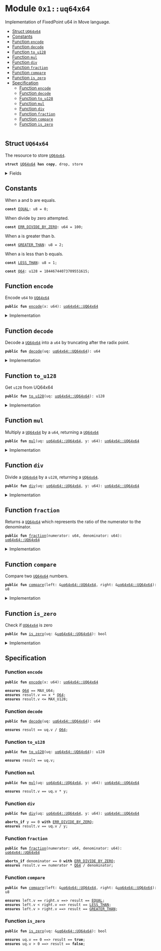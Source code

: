 
<a name="0x1_uq64x64"></a>

# Module `0x1::uq64x64`

Implementation of FixedPoint u64 in Move language.


-  [Struct `UQ64x64`](#0x1_uq64x64_UQ64x64)
-  [Constants](#@Constants_0)
-  [Function `encode`](#0x1_uq64x64_encode)
-  [Function `decode`](#0x1_uq64x64_decode)
-  [Function `to_u128`](#0x1_uq64x64_to_u128)
-  [Function `mul`](#0x1_uq64x64_mul)
-  [Function `div`](#0x1_uq64x64_div)
-  [Function `fraction`](#0x1_uq64x64_fraction)
-  [Function `compare`](#0x1_uq64x64_compare)
-  [Function `is_zero`](#0x1_uq64x64_is_zero)
-  [Specification](#@Specification_1)
    -  [Function `encode`](#@Specification_1_encode)
    -  [Function `decode`](#@Specification_1_decode)
    -  [Function `to_u128`](#@Specification_1_to_u128)
    -  [Function `mul`](#@Specification_1_mul)
    -  [Function `div`](#@Specification_1_div)
    -  [Function `fraction`](#@Specification_1_fraction)
    -  [Function `compare`](#@Specification_1_compare)
    -  [Function `is_zero`](#@Specification_1_is_zero)


<pre><code></code></pre>



<a name="0x1_uq64x64_UQ64x64"></a>

## Struct `UQ64x64`

The resource to store <code><a href="uq64x64.md#0x1_uq64x64_UQ64x64">UQ64x64</a></code>.


<pre><code><b>struct</b> <a href="uq64x64.md#0x1_uq64x64_UQ64x64">UQ64x64</a> <b>has</b> <b>copy</b>, drop, store
</code></pre>



<details>
<summary>Fields</summary>


<dl>
<dt>
<code>v: u128</code>
</dt>
<dd>

</dd>
</dl>


</details>

<a name="@Constants_0"></a>

## Constants


<a name="0x1_uq64x64_EQUAL"></a>

When a and b are equals.


<pre><code><b>const</b> <a href="uq64x64.md#0x1_uq64x64_EQUAL">EQUAL</a>: u8 = 0;
</code></pre>



<a name="0x1_uq64x64_ERR_DIVIDE_BY_ZERO"></a>

When divide by zero attempted.


<pre><code><b>const</b> <a href="uq64x64.md#0x1_uq64x64_ERR_DIVIDE_BY_ZERO">ERR_DIVIDE_BY_ZERO</a>: u64 = 100;
</code></pre>



<a name="0x1_uq64x64_GREATER_THAN"></a>

When a is greater than b.


<pre><code><b>const</b> <a href="uq64x64.md#0x1_uq64x64_GREATER_THAN">GREATER_THAN</a>: u8 = 2;
</code></pre>



<a name="0x1_uq64x64_LESS_THAN"></a>

When a is less than b equals.


<pre><code><b>const</b> <a href="uq64x64.md#0x1_uq64x64_LESS_THAN">LESS_THAN</a>: u8 = 1;
</code></pre>



<a name="0x1_uq64x64_Q64"></a>



<pre><code><b>const</b> <a href="uq64x64.md#0x1_uq64x64_Q64">Q64</a>: u128 = 18446744073709551615;
</code></pre>



<a name="0x1_uq64x64_encode"></a>

## Function `encode`

Encode <code>u64</code> to <code><a href="uq64x64.md#0x1_uq64x64_UQ64x64">UQ64x64</a></code>


<pre><code><b>public</b> <b>fun</b> <a href="uq64x64.md#0x1_uq64x64_encode">encode</a>(x: u64): <a href="uq64x64.md#0x1_uq64x64_UQ64x64">uq64x64::UQ64x64</a>
</code></pre>



<details>
<summary>Implementation</summary>


<pre><code><b>public</b> <b>fun</b> <a href="uq64x64.md#0x1_uq64x64_encode">encode</a>(x: u64): <a href="uq64x64.md#0x1_uq64x64_UQ64x64">UQ64x64</a> {
    <b>let</b> v = (x <b>as</b> u128) * <a href="uq64x64.md#0x1_uq64x64_Q64">Q64</a>;
    <a href="uq64x64.md#0x1_uq64x64_UQ64x64">UQ64x64</a>{ v }
}
</code></pre>



</details>

<a name="0x1_uq64x64_decode"></a>

## Function `decode`

Decode a <code><a href="uq64x64.md#0x1_uq64x64_UQ64x64">UQ64x64</a></code> into a <code>u64</code> by truncating after the radix point.


<pre><code><b>public</b> <b>fun</b> <a href="uq64x64.md#0x1_uq64x64_decode">decode</a>(uq: <a href="uq64x64.md#0x1_uq64x64_UQ64x64">uq64x64::UQ64x64</a>): u64
</code></pre>



<details>
<summary>Implementation</summary>


<pre><code><b>public</b> <b>fun</b> <a href="uq64x64.md#0x1_uq64x64_decode">decode</a>(uq: <a href="uq64x64.md#0x1_uq64x64_UQ64x64">UQ64x64</a>): u64 {
    ((uq.v / <a href="uq64x64.md#0x1_uq64x64_Q64">Q64</a>) <b>as</b> u64)
}
</code></pre>



</details>

<a name="0x1_uq64x64_to_u128"></a>

## Function `to_u128`

Get <code>u128</code> from UQ64x64


<pre><code><b>public</b> <b>fun</b> <a href="uq64x64.md#0x1_uq64x64_to_u128">to_u128</a>(uq: <a href="uq64x64.md#0x1_uq64x64_UQ64x64">uq64x64::UQ64x64</a>): u128
</code></pre>



<details>
<summary>Implementation</summary>


<pre><code><b>public</b> <b>fun</b> <a href="uq64x64.md#0x1_uq64x64_to_u128">to_u128</a>(uq: <a href="uq64x64.md#0x1_uq64x64_UQ64x64">UQ64x64</a>): u128 {
    uq.v
}
</code></pre>



</details>

<a name="0x1_uq64x64_mul"></a>

## Function `mul`

Multiply a <code><a href="uq64x64.md#0x1_uq64x64_UQ64x64">UQ64x64</a></code> by a <code>u64</code>, returning a <code><a href="uq64x64.md#0x1_uq64x64_UQ64x64">UQ64x64</a></code>


<pre><code><b>public</b> <b>fun</b> <a href="uq64x64.md#0x1_uq64x64_mul">mul</a>(uq: <a href="uq64x64.md#0x1_uq64x64_UQ64x64">uq64x64::UQ64x64</a>, y: u64): <a href="uq64x64.md#0x1_uq64x64_UQ64x64">uq64x64::UQ64x64</a>
</code></pre>



<details>
<summary>Implementation</summary>


<pre><code><b>public</b> <b>fun</b> <a href="uq64x64.md#0x1_uq64x64_mul">mul</a>(uq: <a href="uq64x64.md#0x1_uq64x64_UQ64x64">UQ64x64</a>, y: u64): <a href="uq64x64.md#0x1_uq64x64_UQ64x64">UQ64x64</a> {
    // vm would direct <b>abort</b> when overflow occured
    <b>let</b> v = uq.v * (y <b>as</b> u128);

    <a href="uq64x64.md#0x1_uq64x64_UQ64x64">UQ64x64</a>{ v }
}
</code></pre>



</details>

<a name="0x1_uq64x64_div"></a>

## Function `div`

Divide a <code><a href="uq64x64.md#0x1_uq64x64_UQ64x64">UQ64x64</a></code> by a <code>u128</code>, returning a <code><a href="uq64x64.md#0x1_uq64x64_UQ64x64">UQ64x64</a></code>.


<pre><code><b>public</b> <b>fun</b> <a href="uq64x64.md#0x1_uq64x64_div">div</a>(uq: <a href="uq64x64.md#0x1_uq64x64_UQ64x64">uq64x64::UQ64x64</a>, y: u64): <a href="uq64x64.md#0x1_uq64x64_UQ64x64">uq64x64::UQ64x64</a>
</code></pre>



<details>
<summary>Implementation</summary>


<pre><code><b>public</b> <b>fun</b> <a href="uq64x64.md#0x1_uq64x64_div">div</a>(uq: <a href="uq64x64.md#0x1_uq64x64_UQ64x64">UQ64x64</a>, y: u64): <a href="uq64x64.md#0x1_uq64x64_UQ64x64">UQ64x64</a> {
    <b>assert</b>!(y != 0, <a href="uq64x64.md#0x1_uq64x64_ERR_DIVIDE_BY_ZERO">ERR_DIVIDE_BY_ZERO</a>);

    <b>let</b> v = uq.v / (y <b>as</b> u128);
    <a href="uq64x64.md#0x1_uq64x64_UQ64x64">UQ64x64</a>{ v }
}
</code></pre>



</details>

<a name="0x1_uq64x64_fraction"></a>

## Function `fraction`

Returns a <code><a href="uq64x64.md#0x1_uq64x64_UQ64x64">UQ64x64</a></code> which represents the ratio of the numerator to the denominator.


<pre><code><b>public</b> <b>fun</b> <a href="uq64x64.md#0x1_uq64x64_fraction">fraction</a>(numerator: u64, denominator: u64): <a href="uq64x64.md#0x1_uq64x64_UQ64x64">uq64x64::UQ64x64</a>
</code></pre>



<details>
<summary>Implementation</summary>


<pre><code><b>public</b> <b>fun</b> <a href="uq64x64.md#0x1_uq64x64_fraction">fraction</a>(numerator: u64, denominator: u64): <a href="uq64x64.md#0x1_uq64x64_UQ64x64">UQ64x64</a> {
    <b>assert</b>!(denominator != 0, <a href="uq64x64.md#0x1_uq64x64_ERR_DIVIDE_BY_ZERO">ERR_DIVIDE_BY_ZERO</a>);

    <b>let</b> r = (numerator <b>as</b> u128) * <a href="uq64x64.md#0x1_uq64x64_Q64">Q64</a>;
    <b>let</b> v = r / (denominator <b>as</b> u128);

    <a href="uq64x64.md#0x1_uq64x64_UQ64x64">UQ64x64</a>{ v }
}
</code></pre>



</details>

<a name="0x1_uq64x64_compare"></a>

## Function `compare`

Compare two <code><a href="uq64x64.md#0x1_uq64x64_UQ64x64">UQ64x64</a></code> numbers.


<pre><code><b>public</b> <b>fun</b> <a href="uq64x64.md#0x1_uq64x64_compare">compare</a>(left: &<a href="uq64x64.md#0x1_uq64x64_UQ64x64">uq64x64::UQ64x64</a>, right: &<a href="uq64x64.md#0x1_uq64x64_UQ64x64">uq64x64::UQ64x64</a>): u8
</code></pre>



<details>
<summary>Implementation</summary>


<pre><code><b>public</b> <b>fun</b> <a href="uq64x64.md#0x1_uq64x64_compare">compare</a>(left: &<a href="uq64x64.md#0x1_uq64x64_UQ64x64">UQ64x64</a>, right: &<a href="uq64x64.md#0x1_uq64x64_UQ64x64">UQ64x64</a>): u8 {
    <b>if</b> (left.v == right.v) {
        <b>return</b> <a href="uq64x64.md#0x1_uq64x64_EQUAL">EQUAL</a>
    } <b>else</b> <b>if</b> (left.v &lt; right.v) {
        <b>return</b> <a href="uq64x64.md#0x1_uq64x64_LESS_THAN">LESS_THAN</a>
    } <b>else</b> {
        <b>return</b> <a href="uq64x64.md#0x1_uq64x64_GREATER_THAN">GREATER_THAN</a>
    }
}
</code></pre>



</details>

<a name="0x1_uq64x64_is_zero"></a>

## Function `is_zero`

Check if <code><a href="uq64x64.md#0x1_uq64x64_UQ64x64">UQ64x64</a></code> is zero


<pre><code><b>public</b> <b>fun</b> <a href="uq64x64.md#0x1_uq64x64_is_zero">is_zero</a>(uq: &<a href="uq64x64.md#0x1_uq64x64_UQ64x64">uq64x64::UQ64x64</a>): bool
</code></pre>



<details>
<summary>Implementation</summary>


<pre><code><b>public</b> <b>fun</b> <a href="uq64x64.md#0x1_uq64x64_is_zero">is_zero</a>(uq: &<a href="uq64x64.md#0x1_uq64x64_UQ64x64">UQ64x64</a>): bool {
    uq.v == 0
}
</code></pre>



</details>

<a name="@Specification_1"></a>

## Specification


<a name="@Specification_1_encode"></a>

### Function `encode`


<pre><code><b>public</b> <b>fun</b> <a href="uq64x64.md#0x1_uq64x64_encode">encode</a>(x: u64): <a href="uq64x64.md#0x1_uq64x64_UQ64x64">uq64x64::UQ64x64</a>
</code></pre>




<pre><code><b>ensures</b> <a href="uq64x64.md#0x1_uq64x64_Q64">Q64</a> == MAX_U64;
<b>ensures</b> result.v == x * <a href="uq64x64.md#0x1_uq64x64_Q64">Q64</a>;
<b>ensures</b> result.v &lt;= MAX_U128;
</code></pre>



<a name="@Specification_1_decode"></a>

### Function `decode`


<pre><code><b>public</b> <b>fun</b> <a href="uq64x64.md#0x1_uq64x64_decode">decode</a>(uq: <a href="uq64x64.md#0x1_uq64x64_UQ64x64">uq64x64::UQ64x64</a>): u64
</code></pre>




<pre><code><b>ensures</b> result == uq.v / <a href="uq64x64.md#0x1_uq64x64_Q64">Q64</a>;
</code></pre>



<a name="@Specification_1_to_u128"></a>

### Function `to_u128`


<pre><code><b>public</b> <b>fun</b> <a href="uq64x64.md#0x1_uq64x64_to_u128">to_u128</a>(uq: <a href="uq64x64.md#0x1_uq64x64_UQ64x64">uq64x64::UQ64x64</a>): u128
</code></pre>




<pre><code><b>ensures</b> result == uq.v;
</code></pre>



<a name="@Specification_1_mul"></a>

### Function `mul`


<pre><code><b>public</b> <b>fun</b> <a href="uq64x64.md#0x1_uq64x64_mul">mul</a>(uq: <a href="uq64x64.md#0x1_uq64x64_UQ64x64">uq64x64::UQ64x64</a>, y: u64): <a href="uq64x64.md#0x1_uq64x64_UQ64x64">uq64x64::UQ64x64</a>
</code></pre>




<pre><code><b>ensures</b> result.v == uq.v * y;
</code></pre>



<a name="@Specification_1_div"></a>

### Function `div`


<pre><code><b>public</b> <b>fun</b> <a href="uq64x64.md#0x1_uq64x64_div">div</a>(uq: <a href="uq64x64.md#0x1_uq64x64_UQ64x64">uq64x64::UQ64x64</a>, y: u64): <a href="uq64x64.md#0x1_uq64x64_UQ64x64">uq64x64::UQ64x64</a>
</code></pre>




<pre><code><b>aborts_if</b> y == 0 <b>with</b> <a href="uq64x64.md#0x1_uq64x64_ERR_DIVIDE_BY_ZERO">ERR_DIVIDE_BY_ZERO</a>;
<b>ensures</b> result.v == uq.v / y;
</code></pre>



<a name="@Specification_1_fraction"></a>

### Function `fraction`


<pre><code><b>public</b> <b>fun</b> <a href="uq64x64.md#0x1_uq64x64_fraction">fraction</a>(numerator: u64, denominator: u64): <a href="uq64x64.md#0x1_uq64x64_UQ64x64">uq64x64::UQ64x64</a>
</code></pre>




<pre><code><b>aborts_if</b> denominator == 0 <b>with</b> <a href="uq64x64.md#0x1_uq64x64_ERR_DIVIDE_BY_ZERO">ERR_DIVIDE_BY_ZERO</a>;
<b>ensures</b> result.v == numerator * <a href="uq64x64.md#0x1_uq64x64_Q64">Q64</a> / denominator;
</code></pre>



<a name="@Specification_1_compare"></a>

### Function `compare`


<pre><code><b>public</b> <b>fun</b> <a href="uq64x64.md#0x1_uq64x64_compare">compare</a>(left: &<a href="uq64x64.md#0x1_uq64x64_UQ64x64">uq64x64::UQ64x64</a>, right: &<a href="uq64x64.md#0x1_uq64x64_UQ64x64">uq64x64::UQ64x64</a>): u8
</code></pre>




<pre><code><b>ensures</b> left.v == right.v ==&gt; result == <a href="uq64x64.md#0x1_uq64x64_EQUAL">EQUAL</a>;
<b>ensures</b> left.v &lt; right.v ==&gt; result == <a href="uq64x64.md#0x1_uq64x64_LESS_THAN">LESS_THAN</a>;
<b>ensures</b> left.v &gt; right.v ==&gt; result == <a href="uq64x64.md#0x1_uq64x64_GREATER_THAN">GREATER_THAN</a>;
</code></pre>



<a name="@Specification_1_is_zero"></a>

### Function `is_zero`


<pre><code><b>public</b> <b>fun</b> <a href="uq64x64.md#0x1_uq64x64_is_zero">is_zero</a>(uq: &<a href="uq64x64.md#0x1_uq64x64_UQ64x64">uq64x64::UQ64x64</a>): bool
</code></pre>




<pre><code><b>ensures</b> uq.v == 0 ==&gt; result == <b>true</b>;
<b>ensures</b> uq.v &gt; 0 ==&gt; result == <b>false</b>;
</code></pre>


[move-book]: https://move-language.github.io/move/introduction.html
